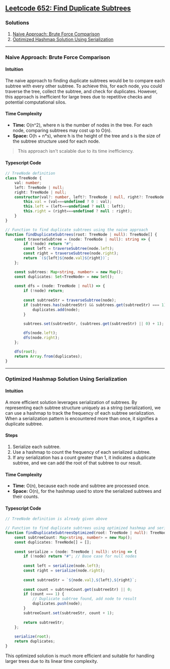 ## [Leetcode 652: Find Duplicate Subtrees](https://leetcode.com/problems/find-duplicate-subtrees/)

### Solutions
1. [Naive Approach: Brute Force Comparison](#naive-approach-brute-force-comparison)
2. [Optimized Hashmap Solution Using Serialization](#optimized-hashmap-solution-using-serialization)

---

### Naive Approach: Brute Force Comparison

#### Intuition
The naive approach to finding duplicate subtrees would be to compare each subtree with every other subtree. To achieve this, for each node, you could traverse the tree, collect the subtree, and check for duplicates. However, this approach is inefficient for large trees due to repetitive checks and potential computational silos.

#### Time Complexity
- **Time:** O(n^2), where n is the number of nodes in the tree. For each node, comparing subtrees may cost up to O(n).
- **Space:** O(h + n*s), where h is the height of the tree and s is the size of the subtree structure used for each node.

> This approach isn't scalable due to its time inefficiency.

#### Typescript Code
```typescript
// TreeNode definition
class TreeNode {
    val: number;
    left: TreeNode | null;
    right: TreeNode | null;
    constructor(val?: number, left?: TreeNode | null, right?: TreeNode | null) {
        this.val = (val===undefined ? 0 : val);
        this.left = (left===undefined ? null : left);
        this.right = (right===undefined ? null : right);
    }
}

// Function to find duplicate subtrees using the naive approach
function findDuplicateSubtrees(root: TreeNode | null): TreeNode[] {
    const traverseSubtree = (node: TreeNode | null): string => {
        if (!node) return "#";
        const left = traverseSubtree(node.left);
        const right = traverseSubtree(node.right);
        return `(${left}${node.val}${right})`;
    };

    const subtrees: Map<string, number> = new Map();
    const duplicates: Set<TreeNode> = new Set();
    
    const dfs = (node: TreeNode | null) => {
        if (!node) return;
        
        const subtreeStr = traverseSubtree(node);
        if (subtrees.has(subtreeStr) && subtrees.get(subtreeStr) === 1) {
            duplicates.add(node);
        }

        subtrees.set(subtreeStr, (subtrees.get(subtreeStr) || 0) + 1);
        
        dfs(node.left);
        dfs(node.right);
    };

    dfs(root);
    return Array.from(duplicates);
}
```

---

### Optimized Hashmap Solution Using Serialization

#### Intuition
A more efficient solution leverages serialization of subtrees. By representing each subtree structure uniquely as a string (serialization), we can use a hashmap to track the frequency of each subtree serialization. When a serialization pattern is encountered more than once, it signifies a duplicate subtree.

#### Steps
1. Serialize each subtree.
2. Use a hashmap to count the frequency of each serialized subtree.
3. If any serialization has a count greater than 1, it indicates a duplicate subtree, and we can add the root of that subtree to our result.

#### Time Complexity
- **Time:** O(n), because each node and subtree are processed once.
- **Space:** O(n), for the hashmap used to store the serialized subtrees and their counts.

#### Typescript Code
```typescript
// TreeNode definition is already given above

// Function to find duplicate subtrees using optimized hashmap and serialization approach
function findDuplicateSubtreesOptimized(root: TreeNode | null): TreeNode[] {
    const subtreeCount: Map<string, number> = new Map();
    const duplicates: TreeNode[] = [];
    
    const serialize = (node: TreeNode | null): string => {
        if (!node) return "#"; // Base case for null nodes
        
        const left = serialize(node.left);
        const right = serialize(node.right);
        
        const subtreeStr = `${node.val},${left},${right}`;
        
        const count = subtreeCount.get(subtreeStr) || 0;
        if (count === 1) {
            // Duplicate subtree found, add node to result
            duplicates.push(node);
        }
        subtreeCount.set(subtreeStr, count + 1);
        
        return subtreeStr;
    };
    
    serialize(root);
    return duplicates;
}
```

This optimized solution is much more efficient and suitable for handling larger trees due to its linear time complexity.

